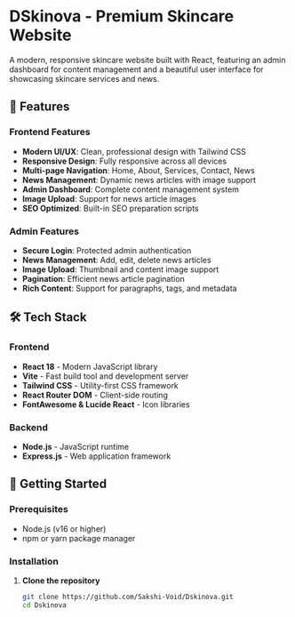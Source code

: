 # DSkinova - Premium Skincare Website

A modern, responsive skincare website built with React, featuring an admin dashboard for content management and a beautiful user interface for showcasing skincare services and news.

## 🌟 Features

### Frontend Features
- **Modern UI/UX**: Clean, professional design with Tailwind CSS
- **Responsive Design**: Fully responsive across all devices
- **Multi-page Navigation**: Home, About, Services, Contact, News
- **News Management**: Dynamic news articles with image support
- **Admin Dashboard**: Complete content management system
- **Image Upload**: Support for news article images
- **SEO Optimized**: Built-in SEO preparation scripts

### Admin Features
- **Secure Login**: Protected admin authentication
- **News Management**: Add, edit, delete news articles
- **Image Upload**: Thumbnail and content image support
- **Pagination**: Efficient news article pagination
- **Rich Content**: Support for paragraphs, tags, and metadata

## 🛠️ Tech Stack

### Frontend
- **React 18** - Modern JavaScript library
- **Vite** - Fast build tool and development server
- **Tailwind CSS** - Utility-first CSS framework
- **React Router DOM** - Client-side routing
- **FontAwesome & Lucide React** - Icon libraries

### Backend
- **Node.js** - JavaScript runtime
- **Express.js** - Web application framework

## 🚀 Getting Started

### Prerequisites
- Node.js (v16 or higher)
- npm or yarn package manager

### Installation

1. **Clone the repository**
   ```bash
   git clone https://github.com/Sakshi-Void/Dskinova.git
   cd Dskinova
